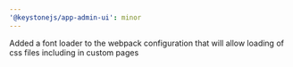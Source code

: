 ```yaml
---
'@keystonejs/app-admin-ui': minor
---
```


Added a font loader to the webpack configuration that will allow loading of css files including in custom pages
